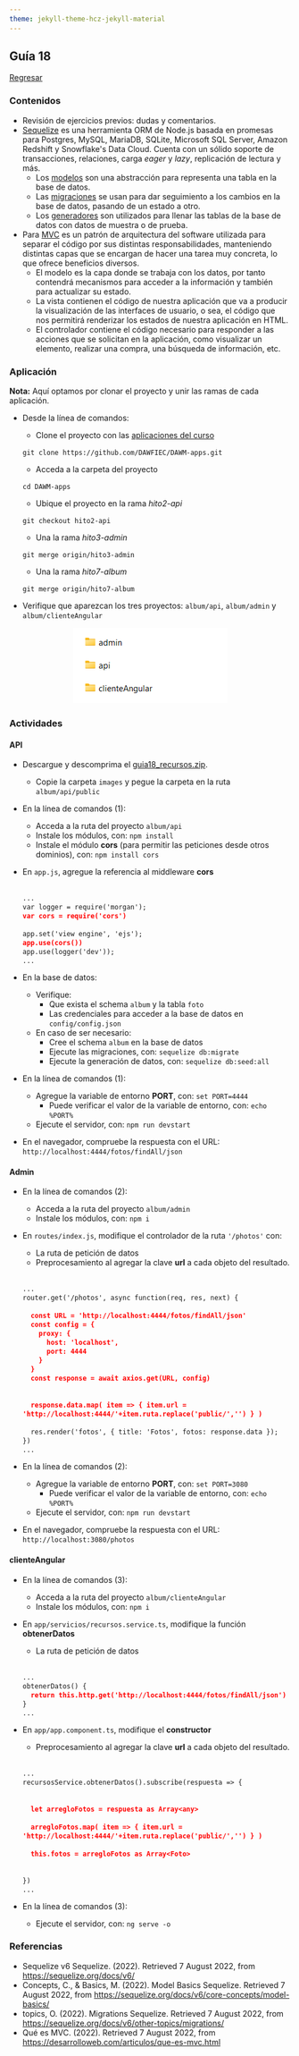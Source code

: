 ```yaml
---
theme: jekyll-theme-hcz-jekyll-material
---
```


## Guía 18

[Regresar](/DAWM/)

### Contenidos

* Revisión de ejercicios previos: dudas y comentarios.
* [Sequelize](https://sequelize.org/docs/v6/) es una herramienta ORM de Node.js basada en promesas para Postgres, MySQL, MariaDB, SQLite, Microsoft SQL Server, Amazon Redshift y Snowflake's Data Cloud. Cuenta con un sólido soporte de transacciones, relaciones, carga _eager_ y _lazy_, replicación de lectura y más.
  + Los [modelos](https://sequelize.org/docs/v6/core-concepts/model-basics/) son una abstracción para representa una tabla en la base de datos. 
  + Las [migraciones](https://sequelize.org/docs/v6/other-topics/migrations/) se usan para dar seguimiento a los cambios en la base de datos, pasando de un estado a otro.
  + Los [generadores](https://sequelize.org/docs/v6/other-topics/migrations/#creating-the-first-seed) son utilizados para llenar las tablas de la base de datos con datos de muestra o de prueba.
* Para [MVC](https://desarrolloweb.com/articulos/que-es-mvc.html) es un patrón de arquitectura del software utilizada para separar el código por sus distintas responsabilidades, manteniendo distintas capas que se encargan de hacer una tarea muy concreta, lo que ofrece beneficios diversos.
  + El modelo es la capa donde se trabaja con los datos, por tanto contendrá mecanismos para acceder a la información y también para actualizar su estado.
  + La vista contienen el código de nuestra aplicación que va a producir la visualización de las interfaces de usuario, o sea, el código que nos permitirá renderizar los estados de nuestra aplicación en HTML.
  + El controlador contiene el código necesario para responder a las acciones que se solicitan en la aplicación, como visualizar un elemento, realizar una compra, una búsqueda de información, etc.


### Aplicación

**Nota:** Aquí optamos por clonar el proyecto y unir las ramas de cada aplicación. 

* Desde la línea de comandos:
  
  + Clone el proyecto con las [aplicaciones del curso](https://github.com/DAWFIEC/DAWM-apps)
  ```
  git clone https://github.com/DAWFIEC/DAWM-apps.git 
  ```
  + Acceda a la carpeta del proyecto
  ```
  cd DAWM-apps
  ```
  + Ubique el proyecto en la rama _hito2-api_
  ```
  git checkout hito2-api
  ```
  + Una la rama _hito3-admin_
  ```
  git merge origin/hito3-admin
  ```
  + Una la rama _hito7-album_
  ```
  git merge origin/hito7-album
  ```
* Verifique que aparezcan los tres proyectos: `album/api`, `album/admin` y `album/clienteAngular`

<p align="center">
  <img src="imagenes/proyectos18.png">
</p>

### Actividades

#### API

* Descargue y descomprima el [guia18_recursos.zip](archivos/guia18_recursos.zip).
  + Copie la carpeta `images` y pegue la carpeta en la ruta `album/api/public` 

* En la línea de comandos (1):

  + Acceda a la ruta del proyecto `album/api`
  + Instale los módulos, con: `npm install`
  + Instale el módulo **cors** (para permitir las peticiones desde otros dominios), con: `npm install cors`

* En `app.js`, agregue la referencia al middleware **cors** 

  <pre><code>
  ...
  var logger = require('morgan');
  <b style="color:red">var cors = require('cors')</b>
  
  app.set('view engine', 'ejs');
  <b style="color:red">app.use(cors())</b>
  app.use(logger('dev'));
  ...
  </code></pre>

* En la base de datos:
  + Verifique:
    - Que exista el schema `album` y la tabla `foto`
    - Las credenciales para acceder a la base de datos en `config/config.json`
  + En caso de ser necesario:
    - Cree el schema `album` en la base de datos
    - Ejecute las migraciones, con: `sequelize db:migrate`
    - Ejecute la generación de datos, con: `sequelize db:seed:all`

* En la línea de comandos (1):

  + Agregue la variable de entorno **PORT**, con: `set PORT=4444`
    - Puede verificar el valor de la variable de entorno, con: `echo %PORT%`
  + Ejecute el servidor, con: `npm run devstart`

+ En el navegador, compruebe la respuesta con el URL: `http://localhost:4444/fotos/findAll/json`



#### Admin

* En la línea de comandos (2):

  + Acceda a la ruta del proyecto `album/admin`
  + Instale los módulos, con: `npm i`


* En `routes/index.js`, modifique el controlador de la ruta `'/photos'` con:
  + La ruta de petición de datos
  + Preprocesamiento al agregar la clave **url** a cada objeto del resultado.

  <pre><code>
  ...
  router.get('/photos', async function(req, res, next) {
  
    <b style="color:red">const URL = 'http://localhost:4444/fotos/findAll/json'
    const config = {
      proxy: {
        host: 'localhost',
        port: 4444
      }
    }
    const response = await axios.get(URL, config)
    </b>

    <b style="color:red">response.data.map( item => { item.url = 'http://localhost:4444/'+item.ruta.replace('public/','') } )</b>

    res.render('fotos', { title: 'Fotos', fotos: response.data });
  })
  ...
  </code></pre>

* En la línea de comandos (2):

  + Agregue la variable de entorno **PORT**, con: `set PORT=3080`
    - Puede verificar el valor de la variable de entorno, con: `echo %PORT%`
  + Ejecute el servidor, con: `npm run devstart`

+ En el navegador, compruebe la respuesta con el URL: `http://localhost:3080/photos`




#### clienteAngular

* En la línea de comandos (3):

  + Acceda a la ruta del proyecto `album/clienteAngular`
  + Instale los módulos, con: `npm i`

* En `app/servicios/recursos.service.ts`, modifique la función **obtenerDatos**
  + La ruta de petición de datos

  <pre><code>
  ...
  obtenerDatos() {
    <b style="color:red">return this.http.get('http://localhost:4444/fotos/findAll/json')</b>
  }
  ...
  </code></pre>

* En `app/app.component.ts`, modifique el **constructor**
  + Preprocesamiento al agregar la clave **url** a cada objeto del resultado.

  <pre><code>
  ...
  recursosService.obtenerDatos().subscribe(respuesta => {
        
    <b style="color:red">
    let arregloFotos = respuesta as Array&lt;any&gt;

    arregloFotos.map( item => { item.url = 'http://localhost:4444/'+item.ruta.replace('public/','') } )

    this.fotos = arregloFotos as Array&lt;Foto&gt;
    </b>

  })
  ...
  </code></pre>

* En la línea de comandos (3):
  + Ejecute el servidor, con: `ng serve -o`


### Referencias

* Sequelize v6 Sequelize. (2022). Retrieved 7 August 2022, from https://sequelize.org/docs/v6/
* Concepts, C., & Basics, M. (2022). Model Basics Sequelize. Retrieved 7 August 2022, from https://sequelize.org/docs/v6/core-concepts/model-basics/
* topics, O. (2022). Migrations Sequelize. Retrieved 7 August 2022, from https://sequelize.org/docs/v6/other-topics/migrations/
* Qué es MVC. (2022). Retrieved 7 August 2022, from https://desarrolloweb.com/articulos/que-es-mvc.html